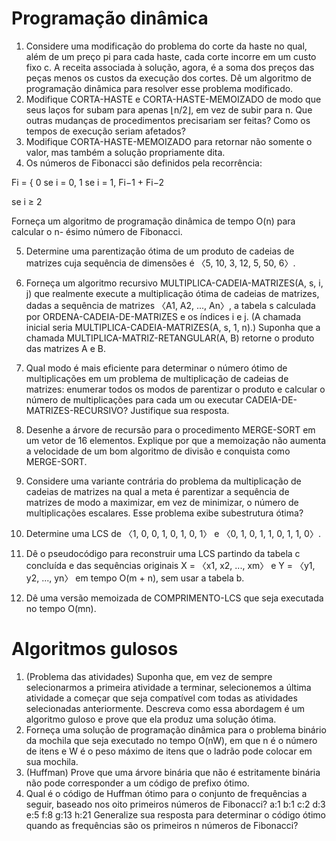 # Programação dinâmica
1. Considere uma modificação do problema do corte da haste no qual, além de um preço
pi para cada haste, cada corte incorre em um custo fixo c. A receita associada à solução,
agora, é a soma dos preços das peças menos os custos da execução dos cortes. Dê um
algoritmo de programação dinâmica para resolver esse problema modificado.
2. Modifique CORTA-HASTE e CORTA-HASTE-MEMOIZADO de modo que seus laços for
subam para apenas ⌊n/2⌋, em vez de subir para n. Que outras mudanças de
procedimentos precisariam ser feitas? Como os tempos de execução seriam afetados?
3. Modifique CORTA-HASTE-MEMOIZADO para retornar não somente o valor, mas
também a solução propriamente dita.
4. Os números de Fibonacci são definidos pela recorrência:

Fi = {
0 se i = 0,
1 se i = 1,
Fi−1 + Fi−2

se i ≥ 2

Forneça um algoritmo de programação dinâmica de tempo O(n) para calcular o n-
ésimo número de Fibonacci.

5. Determine uma parentização ótima de um produto de cadeias de matrizes cuja
sequência de dimensões é 〈5, 10, 3, 12, 5, 50, 6〉.
6. Forneça um algoritmo recursivo MULTIPLICA-CADEIA-MATRIZES(A, s, i, j) que
realmente execute a multiplicação ótima de cadeias de matrizes, dadas a sequência
de matrizes 〈A1, A2, ..., An〉, a tabela s calculada por ORDENA-CADEIA-DE-MATRIZES e
os índices i e j. (A chamada inicial seria MULTIPLICA-CADEIA-MATRIZES(A, s, 1, n).)
Suponha que a chamada MULTIPLICA-MATRIZ-RETANGULAR(A, B) retorne o produto
das matrizes A e B.
7. Qual modo é mais eficiente para determinar o número ótimo de multiplicações em
um problema de multiplicação de cadeias de matrizes: enumerar todos os modos de
parentizar o produto e calcular o número de multiplicações para cada um ou
executar CADEIA-DE-MATRIZES-RECURSIVO? Justifique sua resposta.
8. Desenhe a árvore de recursão para o procedimento MERGE-SORT em um vetor de 16
elementos. Explique por que a memoização não aumenta a velocidade de um bom
algoritmo de divisão e conquista como MERGE-SORT.
9. Considere uma variante contrária do problema da multiplicação de cadeias de
matrizes na qual a meta é parentizar a sequência de matrizes de modo a maximizar,
em vez de minimizar, o número de multiplicações escalares. Esse problema exibe
subestrutura ótima?
10. Determine uma LCS de 〈1, 0, 0, 1, 0, 1, 0, 1〉 e 〈0, 1, 0, 1, 1, 0, 1, 1, 0〉.
11. Dê o pseudocódigo para reconstruir uma LCS partindo da tabela c concluída e das
sequências originais X = 〈x1, x2, ..., xm〉 e Y = 〈y1, y2, ..., yn〉 em tempo O(m + n), sem
usar a tabela b.

12. Dê uma versão memoizada de COMPRIMENTO-LCS que seja executada no tempo
O(mn).

# Algoritmos gulosos
1. (Problema das atividades) Suponha que, em vez de sempre selecionarmos a primeira
atividade a terminar, selecionemos a última atividade a começar que seja compatível
com todas as atividades selecionadas anteriormente. Descreva como essa
abordagem é um algoritmo guloso e prove que ela produz uma solução ótima.
2. Forneça uma solução de programação dinâmica para o problema binário da mochila
que seja executado no tempo O(nW), em que n é o número de itens e W é o peso
máximo de itens que o ladrão pode colocar em sua mochila.
3. (Huffman) Prove que uma árvore binária que não é estritamente binária não pode
corresponder a um código de prefixo ótimo.
4. Qual é o código de Huffman ótimo para o conjunto de frequências a seguir, baseado
nos oito primeiros números de Fibonacci?
a:1 b:1 c:2 d:3 e:5 f:8 g:13 h:21
Generalize sua resposta para determinar o código ótimo quando as frequências são os
primeiros n números de Fibonacci?
